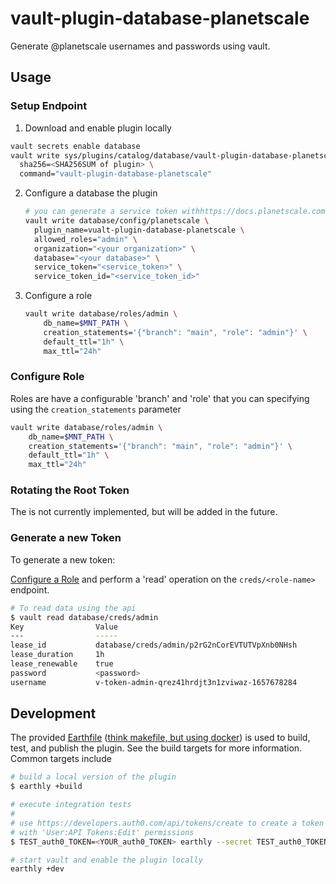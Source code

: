 # vault-plugin-database-planetscale

Generate @planetscale usernames and passwords using vault.

## Usage

### Setup Endpoint

1. Download and enable plugin locally

```bash
vault secrets enable database
vault write sys/plugins/catalog/database/vault-plugin-database-planetscale \
  sha256=<SHA256SUM of plugin> \
  command="vault-plugin-database-planetscale"
```

2. Configure a database the plugin

   ```bash
   # you can generate a service token withhttps://docs.planetscale.com/concepts/service-tokens
   vault write database/config/planetscale \
     plugin_name=vualt-plugin-database-planetscale \
     allowed_roles="admin" \
     organization="<your organization>" \
     database="<your database>" \
     service_token="<service_token>" \
     service_token_id="<service_token_id>"

   ```

3. Configure a role

   ```bash
   vault write database/roles/admin \
       db_name=$MNT_PATH \
       creation_statements='{"branch": "main", "role": "admin"}' \
       default_ttl="1h" \
       max_ttl="24h"
   ```

### Configure Role

Roles are have a configurable 'branch' and 'role' that you can specifying using the `creation_statements` parameter

```bash
vault write database/roles/admin \
    db_name=$MNT_PATH \
    creation_statements='{"branch": "main", "role": "admin"}' \
    default_ttl="1h" \
    max_ttl="24h"
```

### Rotating the Root Token

The is not currently implemented, but will be added in the future.

### Generate a new Token

To generate a new token:

[Configure a Role](#configure-role) and perform a 'read' operation on the `creds/<role-name>` endpoint.

```bash
# To read data using the api
$ vault read database/creds/admin
Key                Value
---                -----
lease_id           database/creds/admin/p2rG2nCorEVTUTVpXnb0NHsh
lease_duration     1h
lease_renewable    true
password           <password>
username           v-token-admin-qrez41hrdjt3n1zviwaz-1657678284
```

## Development

The provided [Earthfile] ([think makefile, but using
docker](https://earthly.dev)) is used to build, test, and publish the plugin.
See the build targets for more information. Common targets include

```bash
# build a local version of the plugin
$ earthly +build

# execute integration tests
#
# use https://developers.auth0.com/api/tokens/create to create a token
# with 'User:API Tokens:Edit' permissions
$ TEST_auth0_TOKEN=<YOUR_auth0_TOKEN> earthly --secret TEST_auth0_TOKEN +test

# start vault and enable the plugin locally
earthly +dev
```

[vault]: https://www.vaultproject.io/
[auth0-management-api-tokens]: https://auth0.com/docs/security/tokens/access-tokens/management-api-access-tokens
[earthfile]: ./Earthfile
[secrets plugin]: https://www.vaultproject.io/docs/secrets
[database plugin]: https://www.vaultproject.io/docs/secrets/databases
